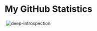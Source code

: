 # My GitHub Statistics

<p>&nbsp;<img align="center" src="https://github-readme-stats.vercel.app/api?username=deep-introspection&show_icons=true&locale=en&theme=gruvbox" alt="deep-introspection" /></p>
